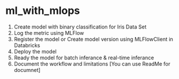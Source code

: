 # ml_with_mlops


1. Create model with binary classification for Iris Data Set
2. Log the metric using MLFlow
3. Register the model or Create model version using MLFlowClient in Databricks
4. Deploy the model
5. Ready the model for batch inferance & real-time inferance
6. Document the workflow and limitations [You can use ReadMe for documnet]
